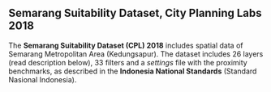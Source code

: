 ## Semarang Suitability Dataset, City Planning Labs 2018

The **Semarang Suitability Dataset (CPL) 2018** includes spatial data of Semarang Metropolitan Area (Kedungsapur). The dataset includes 26 layers (read description below), 33 filters and a *settings* file with the proximity benchmarks, as described in the **Indonesia National Standards** (Standard Nasional Indonesia). 
